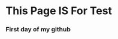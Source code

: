 #  <html>
  <head> <title>This is my Site </title> </head>
  <body> <h1> This Page IS For Test </h1>
    <h3>First day of my github </h2>
    </body>
</html>
